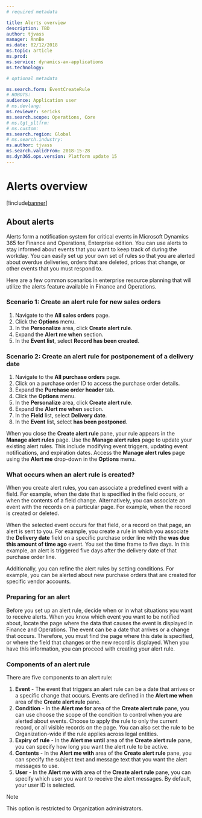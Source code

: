 ```yaml
---
# required metadata

title: Alerts overview
description: TBD
author: tjvass
manager: AnnBe
ms.date: 02/12/2018
ms.topic: article
ms.prod: 
ms.service: dynamics-ax-applications
ms.technology: 

# optional metadata

ms.search.form: EventCreateRule
# ROBOTS:
audience: Application user
# ms.devlang: 
ms.reviewer: sericks
ms.search.scope: Operations, Core
# ms.tgt_pltfrm: 
# ms.custom:
ms.search.region: Global
# ms.search.industry:
ms.author: tjvass
ms.search.validFrom: 2018-15-28
ms.dyn365.ops.version: Platform update 15
---
```


# Alerts overview

[!include[banner](../includes/banner.md)]

## About alerts
Alerts form a notification system for critical events in Microsoft Dynamics 365 for Finance and Operations, Enterprise edition. You can use alerts to stay informed about events that you want to keep track of during the workday. You can easily set up your own set of rules so that you are alerted about overdue deliveries, orders that are deleted, prices that change, or other events that you must respond to.

Here are a few common scenarios in enterprise resource planning that will utilize the alerts feature available in Finance and Operations.

### Scenario 1:  Create an alert rule for new sales orders
   1. Navigate to the **All sales orders** page.
   2. Click the **Options** menu.
   3. In the **Personalize** area, click **Create alert rule**.
   4. Expand the **Alert me when** section. 
   5. In the **Event list**, select **Record has been created**. 

### Scenario 2:  Create an alert rule for postponement of a delivery date
   1. Navigate to the **All purchase orders** page.
   2. Click on a purchase order ID to access the purchase order details.
   3. Expand the **Purchase order header** tab. 
   4. Click the **Options** menu.
   5. In the **Personalize** area, click **Create alert rule**.
   6. Expand the **Alert me when** section. 
   7. In the **Field** list, select **Delivery date**.
   8. In the **Event** list, select **has been postponed**. 
	
When you close the **Create alert rule** pane, your rule appears in the **Manage alert rules** page.  Use the **Manage alert rules** page to update your existing alert rules.  This include modifying event triggers, updating event notifications, and expiration dates.  Access the **Manage alert rules** page using the **Alert me** drop-down in the **Options** menu.

### What occurs when an alert rule is created?
When you create alert rules, you can associate a predefined event with a field. For example, when the date that is specified in the field occurs, or when the contents of a field change. Alternatively, you can associate an event with the records on a particular page. For example, when the record is created or deleted. 

When the selected event occurs for that field, or a record on that page, an alert is sent to you. For example, you create a rule in which you associate the **Delivery date** field on a specific purchase order line with the **was due this amount of time ago** event. You set the time frame to five days. In this example, an alert is triggered five days after the delivery date of that purchase order line. 

Additionally, you can refine the alert rules by setting conditions. For example, you can be alerted about new purchase orders that are created for specific vendor accounts. 

### Preparing for an alert
Before you set up an alert rule, decide when or in what situations you want to receive alerts. When you know which event you want to be notified about, locate the page where the data that causes the event is displayed in Finance and Operations. The event can be a date that arrives or a change that occurs. Therefore, you must find the page where this date is specified, or where the field that changes or the new record is displayed. When you have this information, you can proceed with creating your alert rule.

### Components of an alert rule
There are five components to an alert rule:

   1. **Event** - The event that triggers an alert rule can be a date that arrives or a specific change that occurs. Events are defined in the **Alert me when** area of the **Create alert rule** pane.
   2. **Condition** - In the **Alert me for** area of the **Create alert rule** pane, you can use choose the scope of the condition to control when you are alerted about events.  Choose to apply the rule to only the current record, or all visible records on the page.  You can also set the rule to be Organization-wide if the rule applies across legal entities.
   3. **Expiry of rule** - In the **Alert me until** area of the **Create alert rule** pane, you can specify how long you want the alert rule to be active.
   4. **Contents** - In the **Alert me with** area of the **Create alert rule** pane, you can specify the subject text and message text that you want the alert messages to use. 
   5. **User** - In the **Alert me with** area of the **Create alert rule** pane, you can specify which user you want to receive the alert messages. By default, your user ID is selected.  
   > [!Note]
   > This option is restricted to Organization administrators.

